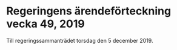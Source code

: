 # Regeringens ärendeförteckning vecka 49, 2019

Till regeringssammanträdet torsdag den 5 december 2019\.
